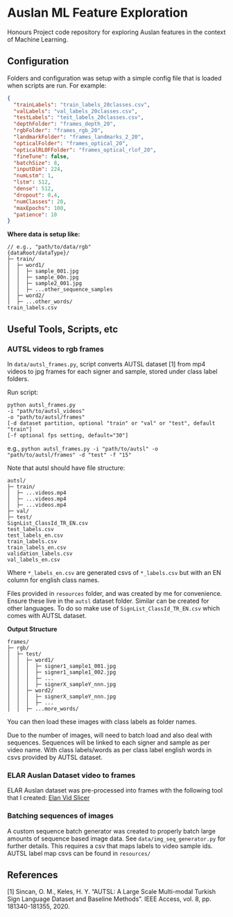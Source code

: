 # Auslan ML Feature Exploration

Honours Project code repository for exploring Auslan features in the context of Machine Learning.

## Configuration
Folders and configuration was setup with a simple config file that is loaded when scripts are run. For example:

```json
{
  "trainLabels": "train_labels_20classes.csv",
  "valLabels": "val_labels_20classes.csv",
  "testLabels": "test_labels_20classes.csv",
  "depthFolder": "frames_depth_20",
  "rgbFolder": "frames_rgb_20",
  "landmarkFolder": "frames_landmarks_2_20",
  "opticalFolder": "frames_optical_20",
  "opticalRLOFFolder": "frames_optical_rlof_20",
  "fineTune": false,
  "batchSize": 8,
  "inputDim": 224,
  "numLstm": 1,
  "lstm": 512,
  "dense": 512,
  "dropout": 0.4,
  "numClasses": 20,
  "maxEpochs": 100,
  "patience": 10
}
```
**Where data is setup like:**
```
// e.g., "path/to/data/rgb"
{dataRoot/dataType}/
├─ train/
│  ├─ word1/
│  │  ├─ sample_001.jpg
│  │  ├─ sample_00n.jpg
│  │  ├─ sample2_001.jpg
│  │  ├─ ...other_sequence_samples
│  ├─ word2/
│  ├─ ...other_words/
train_labels.csv
```

## Useful Tools, Scripts, etc
### AUTSL videos to rgb frames

In `data/autsl_frames.py`, script converts AUTSL dataset [1] from mp4 videos to jpg frames
for each signer and sample, stored under class label folders.

Run script:

```
python autsl_frames.py
-i "path/to/autsl_videos"
-o "path/to/autsl/frames"
[-d dataset partition, optional "train" or "val" or "test", default "train"]
[-f optional fps setting, default="30"]
```

e.g., `python autsl_frames.py -i "path/to/autsl" -o "path/to/autsl/frames" -d "test" -f "15"`

Note that autsl should have file structure:

```
autsl/
├─ train/
│  ├─ ...videos.mp4
│  ├─ ...videos.mp4
│  ├─ ...videos.mp4
├─ val/
├─ test/
SignList_ClassId_TR_EN.csv
test_labels.csv
test_labels_en.csv
train_labels.csv
train_labels_en.csv
validation_labels.csv
val_labels_en.csv
```

Where `*_labels_en.csv` are generated csvs of `*_labels.csv` but with an EN column
for english class names.

Files provided in `resources` folder, and was created by me for convenience.
Ensure these live in the `autsl` dataset folder. Similar can be created for other languages.
To do so make use of `SignList_ClassId_TR_EN.csv` which comes with AUTSL dataset.

**Output Structure**

```
frames/
├─ rgb/
│  ├─ test/
│  │  ├─ word1/
│  │  │  ├─ signer1_sample1_001.jpg
│  │  │  ├─ signer1_sample1_002.jpg
│  │  │  ├─ ...
│  │  │  ├─ signerX_sampleY_nnn.jpg
│  │  ├─ word2/
│  │  │  ├─ signerX_sampleY_nnn.jpg
│  │  │  ├─ ...
│  │  ├─ ...more_words/
```

You can then load these images with class labels as folder names.

Due to the number of images, will need to batch load and also deal with sequences.
Sequences will be linked to each signer and sample as per video name. With class labels/words
as per class label english words in csvs provided by AUTSL dataset.

### ELAR Auslan Dataset video to frames
ELAR Auslan dataset was pre-processed into frames with the following tool that I created:
[Elan Vid Slicer](https://github.com/JNRuan/ELAN-vid-slicer)

### Batching sequences of images
A custom sequence batch generator was created to properly batch large amounts of sequence
based image data. See `data/img_seq_generator.py` for further details. This requires a csv 
that maps labels to video sample ids. AUTSL label map csvs can be found in `resources/`

## References

[1] Sincan, O. M., Keles, H. Y. “AUTSL: A Large Scale Multi-modal Turkish Sign Language Dataset and Baseline Methods”. IEEE Access, vol. 8, pp. 181340-181355, 2020.
